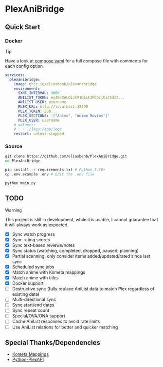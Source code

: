 # PlexAniBridge

## Quick Start

### Docker

> [!TIP]
> Have a look at [compose.yaml](./compose.yaml) for a full compose file with comments for each config option.

```yaml
services:
  plexanibridge:
    image: ghcr.io/eliasbenb/plexanibridge
    environment:
      SYNC_INTERVAL: 3600
      ANILIST_TOKEN: eyJ0eXALOiJKV1DiLCJFbGciOiJSUzI...
      ANILIST_USER: username
      PLEX_URL: http://localhost:32400
      PLEX_TOKEN: 2Sb...
      PLEX_SECTIONS: '["Anime", "Anime Movies"]'
      PLEX_USER: username
    # volumes:
    #   - ./logs:/app/logs
    restart: unless-stopped
```

### Source

```bash
git clone https://github.com/eliasbenb/PlexAniBridge.git
cd PlexAniBridge

pip install -r requirements.txt # Python 3.10+
cp .env.example .env # Edit the .env file

python main.py
```

## TODO

> [!WARNING]
> This project is still in development, while it is usable, I cannot guarantee that it will always work as expected.

- [x] Sync watch progress
- [x] Sync rating scores
- [x] Sync text-based reviews/notes
- [x] Sync status (watching, completed, dropped, paused, planning)
- [x] Partial scanning, only consider items added/updated/rated since last sync
- [x] Scheduled sync jobs
- [x] Match anime with Kometa mappings
- [x] Match anime with titles
- [x] Docker support
- [ ] Destructive sync (fully replace AniList data to match Plex regardless of existing data)
- [ ] Multi-directional sync
- [ ] Sync start/end dates
- [ ] Sync repeat count
- [ ] Special/OVA/ONA support
- [ ] Cache AniList responses to avoid rate limits
- [ ] Use AniList relations for better and quicker matching

## Special Thanks/Dependencies

- [Kometa Mappings](https://github.com/Kometa-Team/Anime-IDs)
- [Python-PlexAPI](https://github.com/pkkid/python-plexapi)
